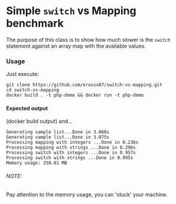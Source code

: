 # Simple `switch` vs Mapping benchmark
The purpose of this class is to show how much slower is the `switch` statement against an array map with the available values.

### Usage
Just execute: 
```
git clone https://github.com/erusso87/switch-vs-mapping.git
cd switch-vs-mapping
docker build . -t php-demo && docker run -t php-demo
```

#### Expected output
(docker build output) and...
```
Generating sample list...Done in 3.068s
Generating sample list...Done in 3.075s
Processing mapping with integers ...Done in 0.236s
Processing mapping with strings ...Done in 0.296s
Processing switch with integers ...Done in 0.957s
Processing switch with strings ...Done in 0.995s
Memory usage: 258.01 MB
```

###### NOTE: 
Pay attention to the memory usage, you can 'stuck' your machine.
